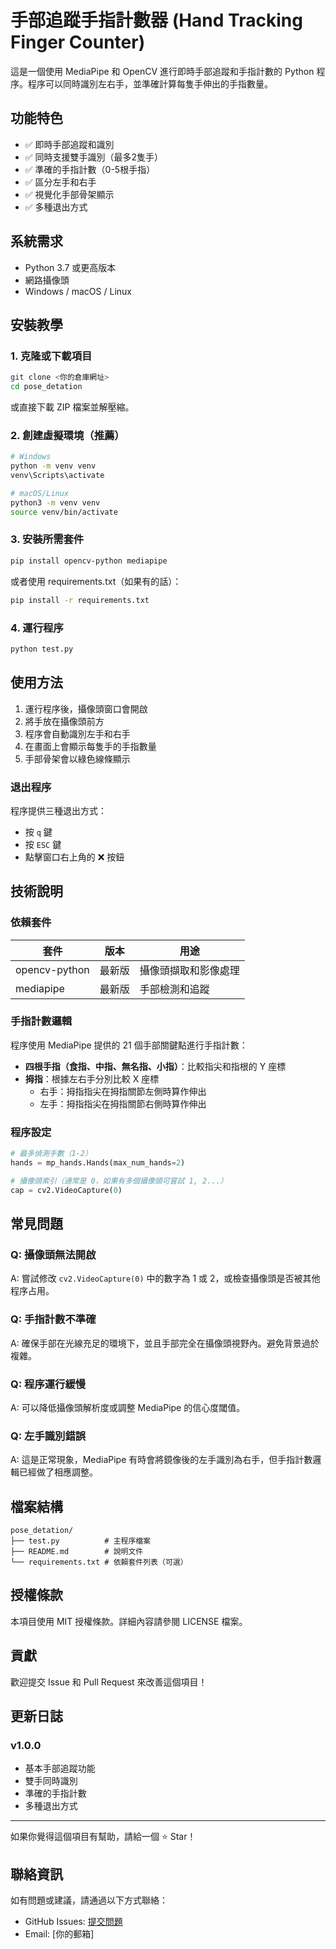 # 手部追蹤手指計數器 (Hand Tracking Finger Counter)

這是一個使用 MediaPipe 和 OpenCV 進行即時手部追蹤和手指計數的 Python 程序。程序可以同時識別左右手，並準確計算每隻手伸出的手指數量。

## 功能特色

- ✅ 即時手部追蹤和識別
- ✅ 同時支援雙手識別（最多2隻手）
- ✅ 準確的手指計數（0-5根手指）
- ✅ 區分左手和右手
- ✅ 視覺化手部骨架顯示
- ✅ 多種退出方式

## 系統需求

- Python 3.7 或更高版本
- 網路攝像頭
- Windows / macOS / Linux

## 安裝教學

### 1. 克隆或下載項目

```bash
git clone <你的倉庫網址>
cd pose_detation
```

或直接下載 ZIP 檔案並解壓縮。

### 2. 創建虛擬環境（推薦）

```bash
# Windows
python -m venv venv
venv\Scripts\activate

# macOS/Linux
python3 -m venv venv
source venv/bin/activate
```

### 3. 安裝所需套件

```bash
pip install opencv-python mediapipe
```

或者使用 requirements.txt（如果有的話）：

```bash
pip install -r requirements.txt
```

### 4. 運行程序

```bash
python test.py
```

## 使用方法

1. 運行程序後，攝像頭窗口會開啟
2. 將手放在攝像頭前方
3. 程序會自動識別左手和右手
4. 在畫面上會顯示每隻手的手指數量
5. 手部骨架會以綠色線條顯示

### 退出程序

程序提供三種退出方式：
- 按 `q` 鍵
- 按 `ESC` 鍵  
- 點擊窗口右上角的 ❌ 按鈕

## 技術說明

### 依賴套件

| 套件 | 版本 | 用途 |
|------|------|------|
| opencv-python | 最新版 | 攝像頭擷取和影像處理 |
| mediapipe | 最新版 | 手部檢測和追蹤 |

### 手指計數邏輯

程序使用 MediaPipe 提供的 21 個手部關鍵點進行手指計數：

- **四根手指（食指、中指、無名指、小指）**：比較指尖和指根的 Y 座標
- **拇指**：根據左右手分別比較 X 座標
  - 右手：拇指指尖在拇指關節左側時算作伸出
  - 左手：拇指指尖在拇指關節右側時算作伸出

### 程序設定

```python
# 最多偵測手數（1-2）
hands = mp_hands.Hands(max_num_hands=2)

# 攝像頭索引（通常是 0，如果有多個攝像頭可嘗試 1, 2...）
cap = cv2.VideoCapture(0)
```

## 常見問題

### Q: 攝像頭無法開啟
A: 嘗試修改 `cv2.VideoCapture(0)` 中的數字為 1 或 2，或檢查攝像頭是否被其他程序占用。

### Q: 手指計數不準確
A: 確保手部在光線充足的環境下，並且手部完全在攝像頭視野內。避免背景過於複雜。

### Q: 程序運行緩慢
A: 可以降低攝像頭解析度或調整 MediaPipe 的信心度閾值。

### Q: 左手識別錯誤
A: 這是正常現象，MediaPipe 有時會將鏡像後的左手識別為右手，但手指計數邏輯已經做了相應調整。

## 檔案結構

```
pose_detation/
├── test.py          # 主程序檔案
├── README.md        # 說明文件
└── requirements.txt # 依賴套件列表（可選）
```

## 授權條款

本項目使用 MIT 授權條款。詳細內容請參閱 LICENSE 檔案。

## 貢獻

歡迎提交 Issue 和 Pull Request 來改善這個項目！

## 更新日誌

### v1.0.0
- 基本手部追蹤功能
- 雙手同時識別
- 準確的手指計數
- 多種退出方式

---

如果你覺得這個項目有幫助，請給一個 ⭐ Star！

## 聯絡資訊

如有問題或建議，請通過以下方式聯絡：
- GitHub Issues: [提交問題](你的倉庫網址/issues)
- Email: [你的郵箱]
